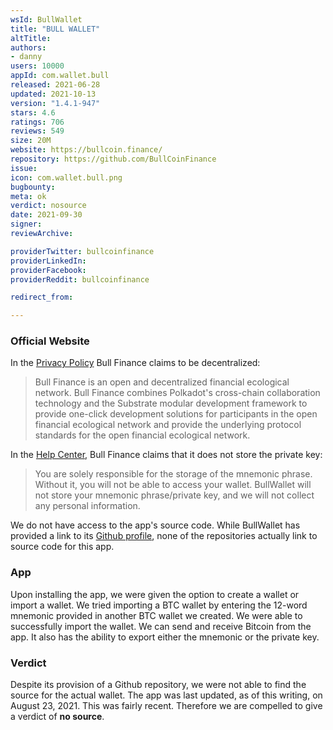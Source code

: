 ```yaml
---
wsId: BullWallet
title: "BULL WALLET"
altTitle: 
authors:
- danny
users: 10000
appId: com.wallet.bull
released: 2021-06-28
updated: 2021-10-13
version: "1.4.1-947"
stars: 4.6
ratings: 706
reviews: 549
size: 20M
website: https://bullcoin.finance/
repository: https://github.com/BullCoinFinance
issue: 
icon: com.wallet.bull.png
bugbounty: 
meta: ok
verdict: nosource
date: 2021-09-30
signer: 
reviewArchive:

providerTwitter: bullcoinfinance
providerLinkedIn: 
providerFacebook: 
providerReddit: bullcoinfinance

redirect_from:

---
```


### Official Website
In the [Privacy Policy](https://bullcoin.finance/privacy) Bull Finance claims to be decentralized:

> Bull Finance is an open and decentralized financial ecological network. Bull Finance combines Polkadot's cross-chain collaboration technology and the Substrate modular development framework to provide one-click development solutions for participants in the open financial ecological network and provide the underlying protocol standards for the open financial ecological network.

In the [Help Center](https://bullfinance.bullcoin.finance/en-us/articles/36547650), Bull Finance claims that it does not store the private key:

> You are solely responsible for the storage of the mnemonic phrase. Without it, you will not be able to access your wallet. BullWallet will not store your mnemonic phrase/private key, and we will not collect any personal information.

We do not have access to the app's source code. While BullWallet has provided a link to its [Github profile](https://github.com/BullCoinFinance), none of the repositories actually link to source code for this app. 

### App
Upon installing the app, we were given the option to create a wallet or import a wallet. We tried importing a BTC wallet by entering the 12-word mnemonic provided in another BTC wallet we created. We were able to successfully import the wallet. We can send and receive Bitcoin from the app. It also has the ability to export either the mnemonic or the private key.

### Verdict
Despite its provision of a Github repository, we were not able to find the source for the actual wallet. The app was last updated, as of this writing, on August 23, 2021. This was fairly recent. Therefore we are compelled to give a verdict of **no source**.
